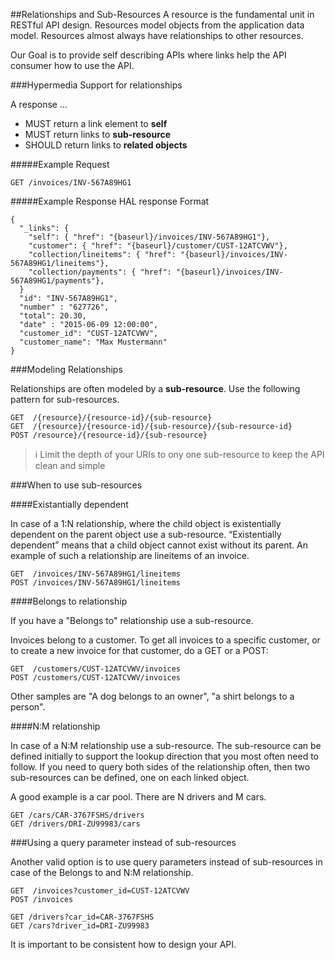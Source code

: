 ##Relationships and Sub-Resources
A resource is the fundamental unit in RESTful API design. Resources model objects from the application data model.
Resources almost always have relationships to other resources.

Our Goal is to provide self describing APIs where links help the API consumer how to use the API.

###Hypermedia Support for relationships

A response ...

- MUST return a link element to **self**
- MUST return links to **sub-resource**
- SHOULD return links to **related objects**

#####Example Request

	GET /invoices/INV-567A89HG1
 

#####Example Response
HAL response Format

	{
	  "_links": {
	    "self": { "href": "{baseurl}/invoices/INV-567A89HG1"},
	    "customer": { "href": "{baseurl}/customer/CUST-12ATCVWV"},
	    "collection/lineitems": { "href": "{baseurl}/invoices/INV-567A89HG1/lineitems"},
	    "collection/payments": { "href": "{baseurl}/invoices/INV-567A89HG1/payments"},
	  }
	  "id": "INV-567A89HG1",
	  "number" : "627726",
	  "total": 20.30,
	  "date" : "2015-06-09 12:00:00",
	  "customer_id": "CUST-12ATCVWV",
	  "customer_name": "Max Mustermann"
	}

###Modeling Relationships

Relationships are often modeled by a **sub-resource**.
Use the following pattern for sub-resources.

	GET  /{resource}/{resource-id}/{sub-resource}
	GET  /{resource}/{resource-id}/{sub-resource}/{sub-resource-id}
	POST /resource}/{resource-id}/{sub-resource}

> :information_source: Limit the depth of your URIs to ony one sub-resource to keep the API clean and simple

###When to use sub-resources

####Existantially dependent 

In case of a 1:N relationship, where the child object is existentially dependent on the parent object use a sub-resource. “Existentially dependent” means that a child object cannot exist without its parent. 
An example of such a relationship are lineitems of an invoice.

	GET  /invoices/INV-567A89HG1/lineitems
	POST /invoices/INV-567A89HG1/lineitems
 

####Belongs to relationship

If you have a "Belongs to" relationship use a sub-resource.

Invoices belong to a customer. To get all invoices to a specific customer, or to create a new invoice for that customer, do a GET or a POST:

	GET  /customers/CUST-12ATCVWV/invoices
	POST /customers/CUST-12ATCVWV/invoices
 

Other samples are  "A dog belongs to an owner",  "a shirt belongs to a person".

####N:M relationship 

In case of a N:M relationship use a sub-resource. 
The sub-resource can be defined initially to support the lookup direction that you most often need to follow. 
If you need to query both sides of the relationship often, then two sub-resources can be defined, one on each linked object. 

A good example is a car pool. There are N drivers and M cars. 

	GET /cars/CAR-3767FSHS/drivers
	GET /drivers/DRI-ZU99983/cars
 

###Using a query parameter instead of sub-resources

Another valid option is to use query parameters instead of sub-resources in case of the Belongs to and N:M relationship.

	GET  /invoices?customer_id=CUST-12ATCVWV
	POST /invoices
	 
	GET /drivers?car_id=CAR-3767FSHS
	GET /cars?driver_id=DRI-ZU99983
 
It is important to be consistent how to design your API.
